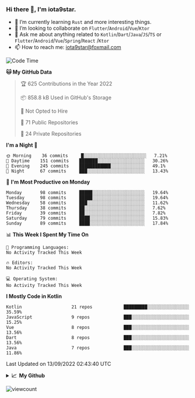 ### Hi there 👋, I'm iota9star.

- 🌱 I’m currently learning `Rust` and more interesting things.
- 👯 I’m looking to collaborate on `Flutter`/`Android`/`Vue`/`Ktor`
- 💬 Ask me about anything related to `Kotlin`/`Dart`/`Java`/`JS`/`TS` or `Flutter`/`Android`/`Vue`/`Spring`/`React`
  /`Ktor`
- 📫 How to reach me: [iota9star@foxmail.com](iota9star@foxmail.com)



<!--START_SECTION:waka-->
![Code Time](http://img.shields.io/badge/Code%20Time-3%2C090%20hrs%2054%20mins-blue)

**🐱 My GitHub Data** 

> 🏆 625 Contributions in the Year 2022
 > 
> 📦 858.8 kB Used in GitHub's Storage 
 > 
> 🚫 Not Opted to Hire
 > 
> 📜 71 Public Repositories 
 > 
> 🔑 24 Private Repositories  
 > 
**I'm a Night 🦉** 

```text
🌞 Morning    36 commits     █░░░░░░░░░░░░░░░░░░░░░░░░   7.21% 
🌆 Daytime    151 commits    ███████░░░░░░░░░░░░░░░░░░   30.26% 
🌃 Evening    245 commits    ████████████░░░░░░░░░░░░░   49.1% 
🌙 Night      67 commits     ███░░░░░░░░░░░░░░░░░░░░░░   13.43%

```
📅 **I'm Most Productive on Monday** 

```text
Monday       98 commits     █████░░░░░░░░░░░░░░░░░░░░   19.64% 
Tuesday      98 commits     █████░░░░░░░░░░░░░░░░░░░░   19.64% 
Wednesday    58 commits     ███░░░░░░░░░░░░░░░░░░░░░░   11.62% 
Thursday     38 commits     ██░░░░░░░░░░░░░░░░░░░░░░░   7.62% 
Friday       39 commits     ██░░░░░░░░░░░░░░░░░░░░░░░   7.82% 
Saturday     79 commits     ████░░░░░░░░░░░░░░░░░░░░░   15.83% 
Sunday       89 commits     ████░░░░░░░░░░░░░░░░░░░░░   17.84%

```


📊 **This Week I Spent My Time On** 

```text
💬 Programming Languages: 
No Activity Tracked This Week

🔥 Editors: 
No Activity Tracked This Week

💻 Operating System: 
No Activity Tracked This Week

```

**I Mostly Code in Kotlin** 

```text
Kotlin                   21 repos            █████████░░░░░░░░░░░░░░░░   35.59% 
JavaScript               9 repos             ███░░░░░░░░░░░░░░░░░░░░░░   15.25% 
Vue                      8 repos             ███░░░░░░░░░░░░░░░░░░░░░░   13.56% 
Dart                     8 repos             ███░░░░░░░░░░░░░░░░░░░░░░   13.56% 
Java                     7 repos             ███░░░░░░░░░░░░░░░░░░░░░░   11.86%

```



 Last Updated on 13/09/2022 02:43:40 UTC
<!--END_SECTION:waka-->

<details>
  <summary><b>📈&nbsp;&nbsp;My Github</b></summary>
  <br>
  <img src='https://github-profile-trophy.vercel.app/?username=iota9star'>
  <img src='https://bad-apple-github-readme.vercel.app/api?show_bg=1&username=iota9star&hide_title=true'>
  <img src='http://cr-skills-chart-widget.azurewebsites.net/api/api?username=iota9star'>
</details>


![viewcount](https://count.getloli.com/get/@iota9star?theme=rule34)

